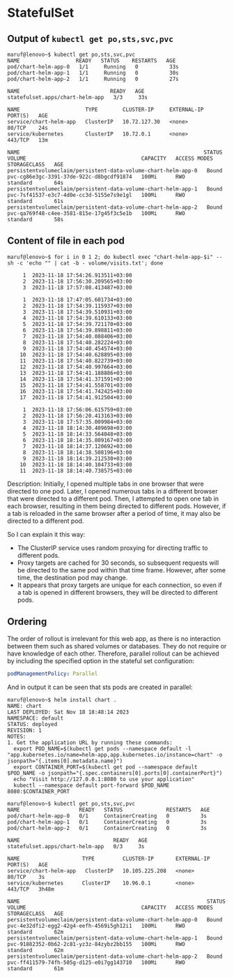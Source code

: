 # StatefulSet

## Output of `kubectl get po,sts,svc,pvc`

```shell
maruf@lenovo~$ kubectl get po,sts,svc,pvc
NAME                  READY   STATUS    RESTARTS   AGE
pod/chart-helm-app-0   1/1     Running   0          33s
pod/chart-helm-app-1   1/1     Running   0          30s
pod/chart-helm-app-2   1/1     Running   0          27s

NAME                             READY   AGE
statefulset.apps/chart-helm-app   3/3     33s

NAME                     TYPE        CLUSTER-IP     EXTERNAL-IP   PORT(S)   AGE
service/chart-helm-app   ClusterIP   10.72.127.30   <none>        80/TCP    24s
service/kubernetes       ClusterIP   10.72.0.1      <none>        443/TCP   13m

NAME                                                           STATUS   VOLUME                                     CAPACITY   ACCESS MODES   STORAGECLASS   AGE
persistentvolumeclaim/persistent-data-volume-chart-helm-app-0   Bound    pvc-cg86e3gc-3391-37de-922c-d8bgcdf91874   100Mi      RWO            standard       64s
persistentvolumeclaim/persistent-data-volume-chart-helm-app-1   Bound    pvc-7sf41537-e3c7-4d0e-cc3d-5155e7s9e1gl   100Mi      RWO            standard       61s
persistentvolumeclaim/persistent-data-volume-chart-helm-app-2   Bound    pvc-qa769f48-c4ee-3581-815e-17g45f3c5e1b   100Mi      RWO            standard       58s
```

## Content of file in each pod

```shell
maruf@lenovo~$ for i in 0 1 2; do kubectl exec "chart-helm-app-$i" -- sh -c 'echo "" | cat -b - volume/visits.txt'; done

     1	2023-11-18 17:54:26.913511+03:00
     2	2023-11-18 17:56:30.209565+03:00
     3	2023-11-18 17:57:08.413487+03:00

     1	2023-11-18 17:47:05.601734+03:00
     2	2023-11-18 17:54:39.115937+03:00
     3	2023-11-18 17:54:39.510931+03:00
     4	2023-11-18 17:54:39.610133+03:00
     5	2023-11-18 17:54:39.721170+03:00
     6	2023-11-18 17:54:39.898811+03:00
     7	2023-11-18 17:54:40.088406+03:00
     8	2023-11-18 17:54:40.282224+03:00
     9	2023-11-18 17:54:40.454574+03:00
    10	2023-11-18 17:54:40.628895+03:00
    11	2023-11-18 17:54:40.822739+03:00
    12	2023-11-18 17:54:40.997664+03:00
    13	2023-11-18 17:54:41.188886+03:00
    14	2023-11-18 17:54:41.371591+03:00
    15	2023-11-18 17:54:41.558701+03:00
    16	2023-11-18 17:54:41.742425+03:00
    17	2023-11-18 17:54:41.912504+03:00

     1	2023-11-18 17:56:06.615759+03:00
     2	2023-11-18 17:56:20.413163+03:00
     3	2023-11-18 17:57:35.009984+03:00
     4	2023-11-18 18:14:30.409698+03:00
     5	2023-11-18 18:14:33.564048+03:00
     6	2023-11-18 18:14:35.809167+03:00
     7	2023-11-18 18:14:37.120692+03:00
     8	2023-11-18 18:14:38.508196+03:00
     9	2023-11-18 18:14:39.212530+03:00
    10	2023-11-18 18:14:40.104733+03:00
    11	2023-11-18 18:14:40.738575+03:00
```

Description:
Initially, I opened multiple tabs in one browser that were directed to one pod. Later, I opened numerous tabs in a different browser that were directed to a different pod. Then, I attempted to open one tab in each browser, resulting in them being directed to different pods. However, if a tab is reloaded in the same browser after a period of time, it may also be directed to a different pod.

So I can explain it this way:

- The ClusterIP service uses random proxying for directing traffic to different pods.
- Proxy targets are cached for 30 seconds, so subsequent requests will be directed to the same pod within that time frame. However, after some time, the destination pod may change.
- It appears that proxy targets are unique for each connection, so even if a tab is opened in different browsers, they will be directed to different pods.

## Ordering

The order of rollout is irrelevant for this web app, as there is no interaction between them such as shared volumes or databases. They do not require or have knowledge of each other. Therefore, parallel rollout can be achieved by including the specified option in the stateful set configuration:

```yaml
podManagementPolicy: Parallel
```

And in output it can be seen that sts pods are created in parallel:

```shell
maruf@lenovo~$ helm install chart .
NAME: chart
LAST DEPLOYED: Sat Nov 18 18:48:14 2023
NAMESPACE: default
STATUS: deployed
REVISION: 1
NOTES:
1. Get the application URL by running these commands:
  export POD_NAME=$(kubectl get pods --namespace default -l "app.kubernetes.io/name=helm-app,app.kubernetes.io/instance=chart" -o jsonpath="{.items[0].metadata.name}")
  export CONTAINER_PORT=$(kubectl get pod --namespace default $POD_NAME -o jsonpath="{.spec.containers[0].ports[0].containerPort}")
  echo "Visit http://127.0.0.1:8080 to use your application"
  kubectl --namespace default port-forward $POD_NAME 8080:$CONTAINER_PORT

maruf@lenovo~$ kubectl get po,sts,svc,pvc
NAME                   READY   STATUS              RESTARTS   AGE
pod/chart-helm-app-0   0/1     ContainerCreating   0          3s
pod/chart-helm-app-1   0/1     ContainerCreating   0          3s
pod/chart-helm-app-2   0/1     ContainerCreating   0          3s

NAME                              READY   AGE
statefulset.apps/chart-helm-app   0/3     3s

NAME                    TYPE         CLUSTER-IP       EXTERNAL-IP   PORT(S)   AGE
service/chart-helm-app   ClusterIP   10.105.225.208   <none>        80/TCP    3s
service/kubernetes      ClusterIP    10.96.0.1        <none>        443/TCP   3h48m

NAME                                                            STATUS   VOLUME                                     CAPACITY   ACCESS MODES   STORAGECLASS   AGE
persistentvolumeclaim/persistent-data-volume-chart-helm-app-0   Bound    pvc-4e32dfi2-egg2-42g4-eefh-4569i5gh12i1   100Mi      RWO            standard       62m
persistentvolumeclaim/persistent-data-volume-chart-helm-app-1   Bound    pvc-91882352-0b62-2c81-yz3z-84zybz2bb155   100Mi      RWO            standard       62m
persistentvolumeclaim/persistent-data-volume-chart-helm-app-2   Bound    pvc-ff411579-74fh-505g-d125-e0i7gg143710   100Mi      RWO            standard       61m
```
